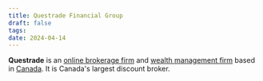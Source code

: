 ```yaml
---
title: Questrade Financial Group
draft: false
tags:
date: 2024-04-14
---
```


**Questrade** is an [online brokerage firm](https://en.wikipedia.org/wiki/Online_brokerage_firm "Online brokerage firm") and [wealth management firm](https://en.wikipedia.org/wiki/Wealth_management_firm "Wealth management firm") based in [Canada](https://en.wikipedia.org/wiki/Canada "Canada"). It is Canada's largest discount broker.
